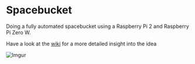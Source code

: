 # Spacebucket

Doing a fully automated spacebucket using a Raspberry Pi 2 and Raspberry Pi Zero W.

Have a look at the [wiki](https://github.com/NilsDeckert/Spacebucket/wiki) for a more detailed insight into the idea

![Imgur](https://i.imgur.com/yBW460L.png)
